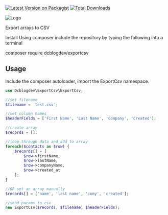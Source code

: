 [![Latest Version on Packagist](https://img.shields.io/packagist/v/dcblogdev/lexportcsv.svg?style=flat-square)](https://packagist.org/packages/dcblogdev/lexportcsv)
[![Total Downloads](https://img.shields.io/packagist/dt/dcblogdev/lexportcsv.svg?style=flat-square)](https://packagist.org/packages/dcblogdev/lexportcsv)

![Logo](https://repository-images.githubusercontent.com/162601250/24fed580-4856-11eb-8677-a058f79714c5)

Export arrays to CSV

Install
Using composer include the repository by typing the following into a terminal

composer require dcblogdev/exportcsv
 
## Usage

Include the composer autoloader, import the ExportCsv namespace.

```php
use Dcblogdev\ExportCsv\ExportCsv;

//set filename
$filename = 'test.csv';

//set column names
$headerFields = ['First Name', 'Last Name', 'Company', 'Created'];

//create array
$records = [];

//loop through data and add to array
foreach($contacts as $row) {
    $records[] = [
        $row->firstName,
        $row->lastName,
        $row->companyName,
        $row->created_at
    ];
}

//OR set an array manually
$records[] = ['name', 'last name', 'comy', 'created'];

//send params to csv
new ExportCsv($records, $filename, $headerFields);
```

